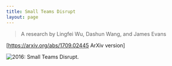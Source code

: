 ```yaml
---
title: Small Teams Disrupt
layout: page
---
```



> A research by Lingfei Wu, Dashun Wang, and James Evans

[https://arxiv.org/abs/1709.02445 ArXiv version]

![2016: Small Teams Disrupt.](http://lingfeiwu.github.io/project/examples/img/smallTeamTree.jpg)